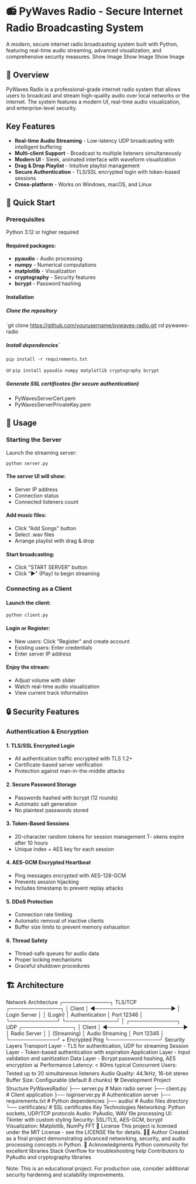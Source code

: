 # 📻 PyWaves Radio - Secure Internet Radio Broadcasting System
A modern, secure internet radio broadcasting system built with Python, featuring real-time audio streaming, advanced visualization, and comprehensive security measures.
Show Image Show Image Show Image
## 🎵 Overview
PyWaves Radio is a professional-grade internet radio system that allows users to broadcast and stream high-quality audio over local networks or the internet. The system features a modern UI, real-time audio visualization, and enterprise-level security.
## Key Features
- **Real-time Audio Streaming** - Low-latency UDP broadcasting with intelligent buffering
- **Multi-client Support** - Broadcast to multiple listeners simultaneously
- **Modern UI** - Sleek, animated interface with waveform visualization
- **Drag & Drop Playlist** - Intuitive playlist management
- **Secure Authentication** - TLS/SSL encrypted login with token-based sessions
- **Cross-platform** - Works on Windows, macOS, and Linux

## 🚀 Quick Start
### Prerequisites
Python 3.12 or higher required


#### Required packages:
- **pyaudio** - Audio processing
- **numpy** - Numerical computations
- **matplotlib** - Visualization
- **cryptography** - Security features
- **bcrypt** - Password hashing

#### Installation


##### Clone the repository
`git clone https://github.com/yourusername/pywaves-radio.git
cd pywaves-radio
##### Install dependencies`
`pip install -r requirements.txt`

or 
`pip install pyaudio numpy matplotlib cryptography bcrypt`



##### Generate SSL certificates (for secure authentication)

 - PyWavesServerCert.pem
 - PyWavesServerPrivateKey.pem

## 📡 Usage
### Starting the Server
Launch the streaming server:

`python server.py`
#### The server UI will show:
- Server IP address
- Connection status
- Connected listeners count
#### Add music files:
- Click "Add Songs" button
- Select .wav files 
- Arrange playlist with drag & drop
#### Start broadcasting:
- Click "START SERVER" button
- Click "▶" (Play) to begin streaming
### Connecting as a Client
#### Launch the client:

`python client.py`
#### Login or Register:
- New users: Click "Register" and create account
- Existing users: Enter credentials
- Enter server IP address
#### Enjoy the stream:
- Adjust volume with slider
- Watch real-time audio visualization
- View current track information
## 🔒 Security Features
### Authentication & Encryption
#### 1. TLS/SSL Encrypted Login
- All authentication traffic encrypted with TLS 1.2+
- Certificate-based server verification
- Protection against man-in-the-middle attacks
#### 2. Secure Password Storage
- Passwords hashed with bcrypt (12 rounds)
- Automatic salt generation
- No plaintext passwords stored
####  3. Token-Based Sessions
- 20-character random tokens for session management
T- okens expire after 10 hours
- Unique index + AES key for each session
#### 4. AES-GCM Encrypted Heartbeat
- Ping messages encrypted with AES-128-GCM
- Prevents session hijacking
- Includes timestamp to prevent replay attacks

#### 5. DDoS Protection
- Connection rate limiting
- Automatic removal of inactive clients
- Buffer size limits to prevent memory exhaustion
#### 6. Thread Safety
- Thread-safe queues for audio data
- Proper locking mechanisms
- Graceful shutdown procedures
## 🏗️ Architecture
Network Architecture
┌─────────────┐         TLS/TCP          ┌──────────────┐
│   Client    │ ◄─────────────────────► │ Login Server │
│  (Login)    │      Authentication      │  Port 12346  │
└─────────────┘                          └──────────────┘
                                                 │
┌─────────────┐          UDP             ┌──────────────┐
│   Client    │ ◄─────────────────────► │ Radio Server │
│ (Streaming) │     Audio Streaming      │  Port 12345  │
└─────────────┘      + Encrypted Ping    └──────────────┘
Security Layers
Transport Layer - TLS for authentication, UDP for streaming
Session Layer - Token-based authentication with expiration
Application Layer - Input validation and sanitization
Data Layer - Bcrypt password hashing, AES encryption
📊 Performance
Latency: < 80ms typical
Concurrent Users: Tested up to 20 simultaneous listeners
Audio Quality: 44.1kHz, 16-bit stereo
Buffer Size: Configurable (default 8 chunks)
🛠️ Development
Project Structure
PyWavesRadio/
├── server.py          # Main radio server
├── client.py          # Client application
├── loginserver.py     # Authentication server
├── requirements.txt   # Python dependencies
├── audio/            # Audio files directory
└── certificates/     # SSL certificates
Key Technologies
Networking: Python sockets, UDP/TCP protocols
Audio: PyAudio, WAV file processing
UI: Tkinter with custom styling
Security: SSL/TLS, AES-GCM, bcrypt
Visualization: Matplotlib, NumPy FFT
📝 License
This project is licensed under the MIT License - see the LICENSE file for details.
👨‍💻 Author
Created as a final project demonstrating advanced networking, security, and audio processing concepts in Python.
🙏 Acknowledgments
Python community for excellent libraries
Stack Overflow for troubleshooting help
Contributors to PyAudio and cryptography libraries

Note: This is an educational project. For production use, consider additional security hardening and scalability improvements.


